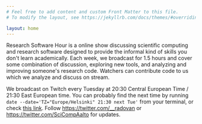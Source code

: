 ```yaml
---
# Feel free to add content and custom Front Matter to this file.
# To modify the layout, see https://jekyllrb.com/docs/themes/#overriding-theme-defaults

layout: home
---
```


Research Software Hour is a online show discussing scientific
computing and research software designed to provide the informal kind
of skills you don't learn academically.  Each week, we broadcast for
1.5 hours and cover some combination of discussion, exploring new
tools, and analyzing and improving someone's research code.  Watchers
can contribute code to us which we analyze and discuss on stream.

We broadcast on Twitch every Tuesday at 20:30 Central European Time /
21:30 East European time.  You can probably find the next time by
running `date --date='TZ="Europe/Helsinki" 21:30 next Tue'` from your
terminal, or check [this
link](http://www.timebie.com/std/helsinki.php?q=21.5).  Follow
<https://twitter.com/__radovan> or <https://twitter.com/SciCompAalto> for
updates.
